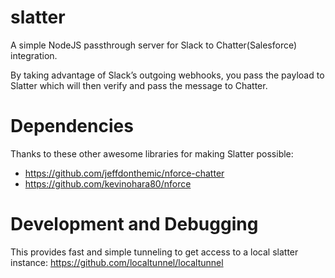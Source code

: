 # slatter
A simple NodeJS passthrough server for Slack to Chatter(Salesforce) integration.

By taking advantage of Slack’s outgoing webhooks, you pass the payload to Slatter which will then verify and pass the message to Chatter.

# Dependencies

Thanks to these other awesome libraries for making Slatter possible:
* https://github.com/jeffdonthemic/nforce-chatter
* https://github.com/kevinohara80/nforce

# Development and Debugging
This provides fast and simple tunneling to get access to a local slatter instance:
https://github.com/localtunnel/localtunnel
